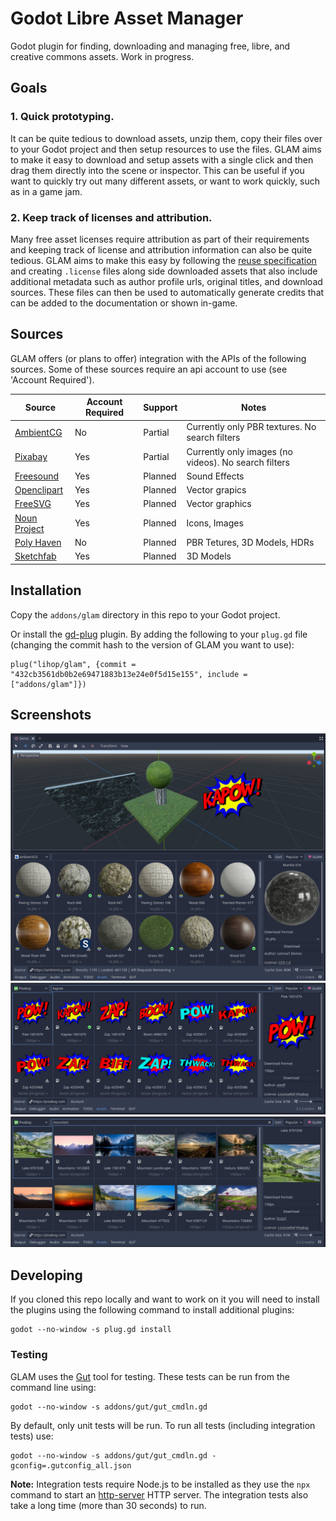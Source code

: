 # **G**odot **L**ibre **A**sset **M**anager

Godot plugin for finding, downloading and managing free, libre, and creative commons assets. Work in progress.

## Goals

### 1. Quick prototyping.

It can be quite tedious to download assets, unzip them, copy their files over to your Godot project and then setup resources to use the files. GLAM aims to make it easy to download and setup assets with a single click and then drag them directly into the scene or inspector. This can be useful if you want to quickly try out many different assets, or want to work quickly, such as in a game jam.

### 2. Keep track of licenses and attribution.

Many free asset licenses require attribution as part of their requirements and keeping track of license and attribution information can also be quite tedious. GLAM aims to make this easy by following the [reuse specification](https://reuse.software/spec/) and creating `.license` files along side downloaded assets that also include additional metadata such as author profile urls, original titles, and download sources. These files can then be used to automatically generate credits that can be added to the documentation or shown in-game.

## Sources

GLAM offers (or plans to offer) integration with the APIs of the following sources.
Some of these sources require an api account to use (see 'Account Required').

| Source                                     | Account Required | Support | Notes                                                |
|--------------------------------------------|------------------|---------|------------------------------------------------------|
| [AmbientCG](https://ambientcg.com)         | No               | Partial | Currently only PBR textures. No search filters       |
| [Pixabay](https://pixabay.com)             | Yes              | Partial | Currently only images (no videos). No search filters |
| [Freesound](https://freesound.org)         | Yes              | Planned | Sound Effects                                        |
| [Openclipart](https://openclipart.org)     | Yes              | Planned | Vector grapics                                       |
| [FreeSVG](https://freesvg.org)             | Yes              | Planned | Vector graphics                                      |
| [Noun Project](https://thenounproject.com) | Yes              | Planned | Icons, Images                                        |
| [Poly Haven](https://polyhaven.com)        | No               | Planned | PBR Tetures, 3D Models, HDRs                         |
| [Sketchfab](https://sketchfab.com)         | Yes              | Planned | 3D Models                                            |


## Installation

Copy the `addons/glam` directory in this repo to your Godot project.

Or install the [gd-plug](https://godotengine.org/asset-library/asset/962) plugin. By adding the following to your `plug.gd` file (changing the commit hash to the version of GLAM you want to use):
```
plug("lihop/glam", {commit = "432cb3561db0b2e69471883b13e24e0f5d15e155", include = ["addons/glam"]})
```


## Screenshots

![3D Editor with Ambient CG textures](/docs/texture_search.jpg)
![Vector images from Pixabay](/docs/vector_search.jpg)
![Images of mountains from Pixabay](/docs/image_search.jpg)


## Developing

If you cloned this repo locally and want to work on it you will need to install the plugins using the following command to install additional plugins:

```
godot --no-window -s plug.gd install
```

### Testing

GLAM uses the [Gut](https://github.com/bitwes/Gut) tool for testing. These tests can be run from the command line using:
```
godot --no-window -s addons/gut/gut_cmdln.gd
```
By default, only unit tests will be run.
To run all tests (including integration tests) use:
```
godot --no-window -s addons/gut/gut_cmdln.gd -gconfig=.gutconfig_all.json
```
**Note:** Integration tests require Node.js to be installed as they use the `npx` command to start an [http-server](https://www.npmjs.com/package/http-server) HTTP server. The integration tests also take a long time (more than 30 seconds) to run.
